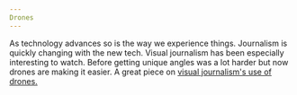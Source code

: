 ```yaml
---
Drones
---
```

As technology advances so is the way we experience things. Journalism is quickly changing with the new tech. Visual journalism
has been especially interesting to watch. Before getting unique angles was a lot harder but now drones are making it easier. 
A great piece on [visual journalism's use of drones.](https://www.nytimes.com/2018/05/02/technology/personaltech/visual-journalism-drones.html?rref=collection%2Fsectioncollection%2Fbusiness-media&action=click&contentCollection=media&region=stream&module=stream_unit&version=latest&contentPlacement=8&pgtype=sectionfront)
